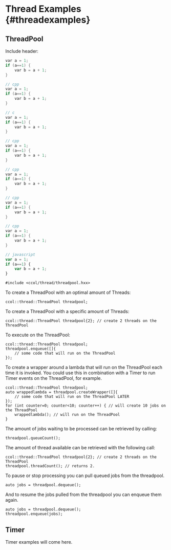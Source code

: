 # Thread Examples {#threadexamples}

## ThreadPool

Include header:

~~~~~~~~~~~~~~~~~~~~~~~~~~~~~~~~~~~~~.cpp
var a = 1;
if (a==1) {
	var b = a + 1; 
}
~~~~~~~~~~~~~~~~~~~~~~~~~~~~~~~~~~~~~


```.cpp
// cpp
var a = 1;
if (a==1) {
	var b = a + 1; 
}
```

```c
// c
var a = 1;
if (a==1) {
	var b = a + 1; 
}
```

```.cpp
// cpp
var a = 1;
if (a==1) {
	var b = a + 1; 
}
```

```cpp
// cpp
var a = 1;
if (a==1) {
	var b = a + 1; 
}
```

~~~~~~~~~~~~~~~cxx
// cpp
var a = 1;
if (a==1) {
	var b = a + 1; 
}
~~~~~~~~~~~~~~~~

````````````````cxx
// cpp
var a = 1;
if (a==1) {
	var b = a + 1; 
}
````````````````

```javascript
// javascript
var a = 1;
if (a==1) {
	var b = a + 1; 
}
```

~~~~~~~~~~~~~~~~~~~~~~~~~~~~~~~~~~~~~{.cxx}
#include <ccol/thread/threadpool.hxx>
~~~~~~~~~~~~~~~~~~~~~~~~~~~~~~~~~~~~~

To create a ThreadPool with an optimal amount of Threads:

~~~~~~~~~~~~~~~~~~~~~~~~~~~~~~~~~~~~{.cxx}
ccol::thread::ThreadPool threadpool;
~~~~~~~~~~~~~~~~~~~~~~~~~~~~~~~~~~~~

To create a ThreadPool with a specific amount of Threads:		

~~~~~~~~~~~~~~~~~~~~~~~~~~~~~~~~~~~~~~~~~~~~~~~~~~~~~~~~~~~~~~~~~~~~~~~~~~~~~{.cxx} 
ccol::thread::ThreadPool threadpool{2}; // create 2 threads on the ThreadPool
~~~~~~~~~~~~~~~~~~~~~~~~~~~~~~~~~~~~~~~~~~~~~~~~~~~~~~~~~~~~~~~~~~~~~~~~~~~~~

To execute on the ThreadPool: 

~~~~~~~~~~~~~~~~~~~~~~~~~~~~~~~~~~~~~~~~~~~~~~~~{.cxx}
ccol::thread::ThreadPool threadpool;		
threadpool.enqueue([]{
	// some code that will run on the ThreadPool
});
~~~~~~~~~~~~~~~~~~~~~~~~~~~~~~~~~~~~~~~~~~~~~~~~

To create a wrapper around a lambda that will run on the ThreadPool each time it is invoked. 
You could use this in combination with a Timer to run Timer events on the ThreadPool, for example.

~~~~~~~~~~~~~~~~~~~~~~~~~~~~~~~~~~~~~~~~~~~~~~~~~~~~~~~~~~~~~~~~~~~~~~~~~~~~~~~~~~~~~{.cxx}
ccol::thread::ThreadPool threadpool;		
auto wrappedlambda = threadpool.createWrapper([]{
	// some code that will run on the ThreadPool LATER
});
for (int counter=0; counter<10; counter++) { // will create 10 jobs on the ThreadPool
	wrappedlambda(); // will run on the ThreadPool
}	
~~~~~~~~~~~~~~~~~~~~~~~~~~~~~~~~~~~~~~~~~~~~~~~~~~~~~~~~~~~~~~~~~~~~~~~~~~~~~~~~~~~~~	

The amount of jobs waiting to be processed can be retrieved by calling:

~~~~~~~~~~~~~~~~~~~~~~~~{.cxx}
threadpool.queueCount();
~~~~~~~~~~~~~~~~~~~~~~~~

The amount of thread available can be retrieved with the following call: 

~~~~~~~~~~~~~~~~~~~~~~~~~~~~~~~~~~~~~~~~~~~~~~~~~~~~~~~~~~~~~~~~~~~~~~~~~~~~~{.cxx}
ccol::thread::ThreadPool threadpool{2}; // create 2 threads on the ThreadPool
threadpool.threadCount(); // returns 2.
~~~~~~~~~~~~~~~~~~~~~~~~~~~~~~~~~~~~~~~~~~~~~~~~~~~~~~~~~~~~~~~~~~~~~~~~~~~~~

To pause or stop processing you can pull queued jobs from the threadpool. 

~~~~~~~~~~~~~~~~~~~~~~~~~~~~~~~~~{.cxx}
auto jobs = threadpool.dequeue();
~~~~~~~~~~~~~~~~~~~~~~~~~~~~~~~~~

And to resume the jobs pulled from the threadpool you can enqueue them again.			

~~~~~~~~~~~~~~~~~~~~~~~~~~~~~~~~~{.cxx}
auto jobs = threadpool.dequeue();
threadpool.enqueue(jobs);
~~~~~~~~~~~~~~~~~~~~~~~~~~~~~~~~~

## Timer

Timer examples will come here.